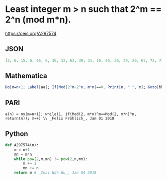 # Least integer m \> n such that 2^m \=\= 2^n \(mod m\*n\)\.
https://oeis.org/A297574
## JSON
```JSON
[2, 6, 15, 6, 65, 8, 16, 12, 63, 30, 31, 16, 85, 26, 39, 20, 65, 72, 73, 24, 57, 32, 56, 32, 1025, 170, 513, 40, 85, 42, 91, 40, 93, 130, 155, 144, 73, 56, 111, 48, 341, 48, 127, 64, 585, 112, 2048, 60, 2107, 550, 195, 64, 157, 1026, 155, 80, 219, 86, 233, 64, 1261, 82, 171, 73, 257, 96, 595, 140, 201, 130, 281, 126]
```
## Mathematica
```Mathematica
Do[m=n+1; Label[aa]; If[Mod[2^m-2^n, m*n]==0, Print[n, " ", m]; Goto[bb]]; m=m+1; Goto[aa]; Label[bb]; Continue, {n, 1, 80}]
```
## PARI
```PARI
a(n) = my(m=n+1); while(1, if(Mod(2, m*n)^m==Mod(2, m*n)^n, return(m)); m++) \\ _Felix Fröhlich_, Jan 01 2018
```
## Python
```Python
def A297574(n):
    m = n+1
    mn = m*n
    while pow(2,m,mn) != pow(2,n,mn):
        m += 1
        mn += n
    return m # _Chai Wah Wu_, Jan 04 2018
```
